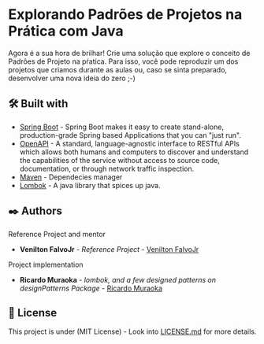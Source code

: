 # Explorando Padrões de Projetos na Prática com Java

Agora é a sua hora de brilhar! Crie uma solução que explore o conceito de Padrões de Projeto na pŕatica. Para isso, você pode reproduzir um dos projetos que criamos durante as aulas ou, caso se sinta preparado, desenvolver uma nova ideia do zero ;-)


## 🛠️ Built with

* [Spring Boot](https://spring.io/projects/spring-boot) - Spring Boot makes it easy to create stand-alone, 
production-grade Spring based Applications that you can "just run".
* [OpenAPI](https://swagger.io/specification/) -  A standard, language-agnostic interface to RESTful APIs which allows both humans and computers to discover and understand the capabilities of the service without access to source code, documentation, or through network traffic inspection.
* [Maven](https://maven.apache.org/) - Dependecies manager
* [Lombok](https://projectlombok.org/) - A java library that spices up java.


## ✒️ Authors

Reference Project and mentor

* **Venilton FalvoJr** - *Reference Project* - [Venilton FalvoJr](https://github.com/digitalinnovationone/lab-padroes-projeto-spring)

Project implementation

* **Ricardo Muraoka** - *lombok, and a few designed patterns on designPatterns Package* - [Ricardo Muraoka](https://www.linkedin.com/in/ricardo-muraoka/)


## 📄 License

This project is under (MIT License) - Look into
[LICENSE.md](https://github.com/ricardomuraoka/desafio-dio-poo/blob/main/LICENSE) for more details.

